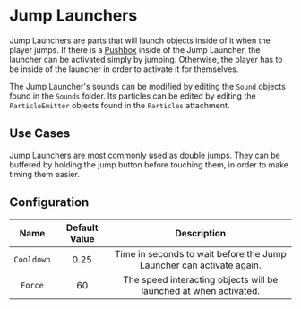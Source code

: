 # Jump Launchers

Jump Launchers are parts that will launch objects inside of it when the player jumps.
If there is a [Pushbox](pushbox-spawners.md) inside of the Jump Launcher, the launcher can be activated simply by jumping. Otherwise, the player has to be inside of the launcher in order to activate it for themselves.

The Jump Launcher's sounds can be modified by editing the `Sound` objects found in the `Sounds` folder. Its particles can be edited by editing the `ParticleEmitter` objects found in the `Particles` attachment.

## Use Cases

Jump Launchers are most commonly used as double jumps. They can be buffered by holding the jump button before touching them, in order to make timing them easier.

## Configuration

| Name | Default Value | Description
|:-----:|:-----:|:-----:
| `Cooldown` | 0.25 | Time in seconds to wait before the Jump Launcher can activate again.
| `Force` | 60 | The speed interacting objects will be launched at when activated.
